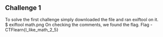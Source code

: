 ## Challenge 1
To solve the first challenge simply downloaded the file and ran exiftool on it. 
$ exiftool math.png
On checking the comments, we found the flag.
Flag - CTFlearn{I_like_math_2_5}